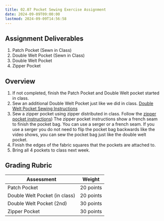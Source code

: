 ```yaml
---
title: 02.07 Pocket Sewing Exercise Assignment
date: 2024-09-09T09:00:00
lastmod: 2024-09-09T14:56:58
---
```


## Assignment Deliverables

1. Patch Pocket (Sewn in Class)
2. Double Welt Pocket (Sewn in Class)
3. Double Welt Pocket
4. Zipper Pocket

## Overview

1. If not completed, finish the Patch Pocket and Double Welt pocket started in class.
2. Sew an additional Double Welt Pocket just like we did in class. [Double Welt Pocket Sewing Instructions](../../../../sewing/how-to-sew-a-double-welt-pocket.md)
3. Sew a zipper pocket using zipper distributed in class. Follow the [zipper pocket instructions](./02-06-how-to-sew-a-zipper-pocket.md)) The zipper pocket instructions show a french seam to finish the pocket bag. You can use a serger or a french seam. If you use a serger you do not need to flip the pocket bag backwards like the video shows, you can sew the pocket bag just like the double welt pocket.
4. Finish the edges of the fabric squares that the pockets are attached to.
5. Bring all 4 pockets to class next week.

## Grading Rubric

<div class="responsive-table-markdown">

| Assessment                    | Weight    |
| ----------------------------- | --------- |
| Patch Pocket                  | 20 points |
| Double Welt Pocket (in class) | 20 points |
| Double Welt Pocket (2nd)      | 30 points |
| Zipper Pocket                 | 30 points |

</div>
